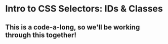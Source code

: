# Intro to CSS Selectors: IDs & Classes

## This is a code-a-long, so we'll be working through this together!